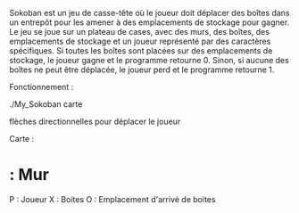 Sokoban est un jeu de casse-tête où le joueur doit déplacer des boîtes dans un entrepôt pour les amener à des emplacements de stockage pour gagner.
Le jeu se joue sur un plateau de cases, avec des murs, des boîtes, des emplacements de stockage et un joueur représenté par des caractères spécifiques.
Si toutes les boîtes sont placées sur des emplacements de stockage, le joueur gagne et le programme retourne 0. Sinon, si aucune des boîtes ne peut être déplacée, le joueur perd et le programme retourne 1.

Fonctionnement :

./My_Sokoban carte

flèches directionnelles pour déplacer le joueur

Carte :
# : Mur
P : Joueur
X : Boites 
O : Emplacement d'arrivé de boites
